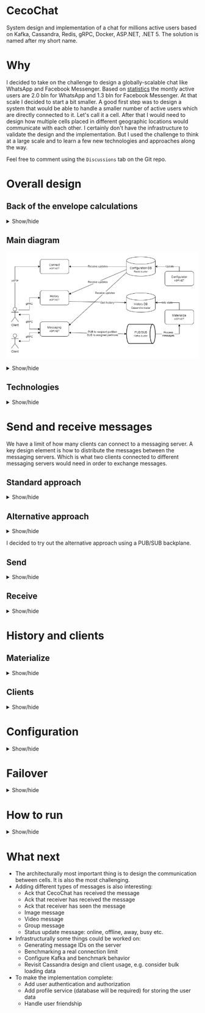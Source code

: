 # CecoChat

System design and implementation of a chat for millions active users based on Kafka, Cassandra, Redis, gRPC, Docker, ASP.NET, .NET 5. The solution is named after my short name.

# Why

I decided to take on the challenge to design a globally-scalable chat like WhatsApp and Facebook Messenger. Based on [statistics](https://www.statista.com/statistics/258749/most-popular-global-mobile-messenger-apps/) the montly active users are 2.0 bln for WhatsApp and 1.3 bln for Facebook Messenger. At that scale I decided to start a bit smaller. A good first step was to design a system that would be able to handle a smaller number of active users which are directly connected to it. Let's call it a cell. After that I would need to design how multiple cells placed in different geographic locations would communicate with each other. I certainly don't have the infrastructure to validate the design and the implementation. But I used the challenge to think at a large scale and to learn a few new technologies and approaches along the way.

Feel free to comment using the `Discussions` tab on the Git repo.

# Overall design

## Back of the envelope calculations

<details>
<summary>Show/hide</summary>

The [docs](docs/) folder contains the detailed calculations. A messaging server is the server to which users directly connect to. A key limit I impose is `50K connections per messaging server`. A simple calculation tells that `2K messaging servers` are needed in order to support `100 mln active users`.

Throughput-wise a limit of `256 bytes per message` with `640 mln users` spread throughout the day each of which sends `64 messages per day` gives us `116 MB/s for the cell` or `0.06 MB/s per messaging server`.

Calculating a peak usage for `1 hour` daily where 80% of the maximum users - `80 mln active users` send 50% of their daily messages - `32 messages` we get `174 MB/s for the cell` or `0.09 MB/s per messaging server`.

These numbers do not take into account the security and transport data overhead. Numbers are not small when we look at the cell as a whole. But for a single messaging server the throughput is tiny. Note that this traffic would be multiplied. For example sending a message would require that data to be passed between different layers, possibly to multiple recipients and stored multiple times in order to enable faster querying.

</details>

## Main diagram

![Main diagram](docs/images/cecochat-01-overall.png)

<details>
<summary>Show/hide</summary>

Clients connect to messaging servers in order to chat. Messaging servers communicate with each other indirectly using a PUB/SUB backplane. The PUB/SUB backplane also acts like an event log. Materialize servers transform messages from the event log into a history database which is the source of truth. The history is available for querying by the clients via history servers. Clients obtain the addresses for the messaging and history server from a connect server. The messaging, history, connect servers use dynamic configuration which is updated centrally. All of this is powered by a deployment infrastructure which takes care of failover, growth and shrinking of the different server sets based on load.

All the diagrams are in the [docs](docs/) folder and [draw.io](https://app.diagrams.net/) is needed in order to view them. From the `Help` item in the menu a desktop tool could be downloaded, if preferred. Currently this is the [link with the releases](https://github.com/jgraph/drawio-desktop/releases).

</details>

## Technologies

<details>
<summary>Show/hide</summary>

* Clients use HTTP when they need to find out where to connect. After that gRPC is utilized in order to obtain history and exchange messages. gRPC is language-agnostic, which is important for the variety of front-end technologies. It is lightweight and performant. It is based on HTTP/2 which allows for both inter-operability and optimizations from the protocol. gRPC uses full-duplex communication. Unfortunately support for some of the languages isn't perfect and things like error handling could be improved.

* PUB/SUB backplane uses Kafka. It is a scalable message broker enabling superb throughput due to its balanced distribution of topic-partition leadership throughout the cluster. It is fault-tolerant and persists messages. Kafka allows different consumer groups each of which can process messages independently from each other. The pull model allows consumers to process messages at their own rate. Kafka can be tuned for either low latency, high-throughput or something in-between. It is a good solution for an event log, especially when processing a single message is fast.

* History database uses Cassandra. It is suitable for small fast writes and range queries both of which are good for our use-case. Cassandra has built-in partitioning and supports multi data-center replication. It allows precise control over the consistency used for writes and reads.

* Configuration database uses Redis. It is fast and easy to use. Redis supports PUB/SUB used for notifying subscribers about configuration changes.

* Docker is used for a containerization technology mainly because of its maturity and popularity.

* Most of the servers use ASP.NET and .NET 5. Even though they could be implemented as a background services/daemons ASP.NET allows easy support for health checks and monitoring based on HTTP. The Kestrel server is performant and has integration with gRPC. In general .NET is a very mature, widely-used, feature-rich and well supported development platform.

</details>

# Send and receive messages

We have a limit of how many clients can connect to a messaging server. A key design element is how to distribute the messages between the messaging servers. Which is what two clients connected to different messaging servers would need in order to exchange messages.

## Standard approach

<details>
<summary>Show/hide</summary>

The standard approach which I observed a few times when I researched this problem was for the messaging servers to communicate directly.

The benefits of this approach are:

* Lower latency because of the direct communication.
* Standard load-balancing when a user connects initially to a single messaging server.
* Messaging servers are stateless.

Drawbacks are not small:

* Each messaging server needs to know which other messaging server the recepient of the message is connected to
  - One option is each messaging server to keep an in-memory data structure for the up to 100 mln clients which isn't something easy to implement, especially if we take into account the fact that this data structure needs to be thread-safe. A hashtable, b-trees or some variant of trie are possible options.
  - Another option is to offload the storage of this knowledge to a configuration database cluster. This would increase the latency of course.
* Messaging servers need to keep open connections between each other. This does not play well with one of the key limits in the system which is the number of connections to a messaging server.
* Messaging servers need to know when one of them fails and re-establish the connection to its replacement.
* Consistency of the data would be harder since the two logical operations required for message processing would be separate instead of a single one.
  - Sending the message to its recipient(s) by calling one (or multiple for group chats) messaging servers
  - Persisting the message into the history database

</details>

## Alternative approach

<details>
<summary>Show/hide</summary>

I decided to explore a different approach for dealing with the drawbacks from the standard one. It is to rely on a PUB/SUB backplane resulting in indirect communication between messaging servers. The PUB/SUB backplane also acts like an event log.

The benefits are:

* Messaging server needs to know only the topic (or in the case of Kafka - the topic partition) for the recipient, which is something easily calculated locally. It still needs to keep connections to the Kafka cluster nodes but they are smaller in number.
* Messaging servers do not need to know about and keep connection between each other.
* Consistency problem is partially solved since message processing when a message is received is a single action - placing the message in the PUB/SUB backplane. Of course this implies using a PUB/SUB technology like Kafka which allows different consumer groups which process messages independently from each other. And at the very best what we have is eventual consistency.

The drawbacks, just like the benefits, are the opposite from the previous approach

* Higher latency because of the indirect communication, especially if we persist the message in Kafka to not just the leader but to at least 1 more in-sync replica.
* Client load-balancing becomes non-trivial, since balanced distribution of topic partitions between all messaging servers now is crucial. Manually assigning topic partitions in Kafka is considered a custom approach, compared to the built-in auto-balancing.
* The messaging servers become stateful since they are now bound to 2 things.
  - Each messaging server needs to listen to a specific set of topic partitions. This can be solved via centraized configuration.
  - Each messaging server is the only one responsible to the set of clients which use the mentioned topic partitions. To solve this issue the deployment infrastructure can keep idle messaging servers ready to replace ones declared dead.

</details>

I decided to try out the alternative approach using a PUB/SUB backplane.

## Send

<details>
<summary>Show/hide</summary>

![Send messages](docs/images/cecochat-02-message-send.png)

Sending messages relies on a formula in order to calculate which topic partition the recipient is assigned to.

```
Recipient Kafka partition = Hash(Recipient ID) % Partition count
```

Typically Kafka uses auto-partitioning when sending messages, so doing it manually is not the standard way. But in our case it is required since each messaging server consumer is stateful - the clients connected to it are assigned to specific partitions. Fortunately the Kafka .NET client API has these capabilities.

The hash function needs to be stable because it would be run on multiple different servers. It needs to provide an excellent distribution since we don't want hot partitions. And since this is the same function which is used to decide which messaging server each client connects to - we don't want to hit our messaging server connection number limit. The performance requirements are not key, it just doesn't need to be slow. I used [FNV](https://en.wikipedia.org/wiki/Fowler%E2%80%93Noll%E2%80%93Vo_hash_function) which satisfied the requirements. I [checked](check/) how it behaves and its total distribution deviation and max one are small enough.

</details>

## Receive

<details>
<summary>Show/hide</summary>

![Receive messages](docs/images/cecochat-03-message-receive.png)

Each messaging server is stateful. It contains a Kafka consumer which has manually assigned Kafka partitions and consumes messages only from them. Additionally only clients whose user ID is assigned to one of those same partitions connect to that messaging server.

</details>

# History and clients

## Materialize

<details>
<summary>Show/hide</summary>

Materialize servers use a standard Kafka consumer group with automatic partition assignment and balancing. Their role is to create the history data in the Cassandra database. Currently 2 types of queries are supported which reflects the data that is being entered.

* `Get user history` - returns a predefined max number of messages sent to the user with the specified user ID which are older than a specified date. In order to support this query for both sender and receiver the message is entered in the database twice. The table has a `user ID` column which is the partition key. It is separate from the `sender ID` and `receiver ID`.
* `Get dialog history` - returns a predefined max number of messages between 2 users with the specified user IDs which are older than a specified date. The partition key here is a string of `userID1-userID2`. To avoid ambiguity `userID1` is always the smaller.

</details>

## Clients

<details>
<summary>Show/hide</summary>

![Clients](docs/images/cecochat-04-clients.png)

Because of the messaging servers state each client needs to be connected to the correct messaging server. This problem could be solved via a load balancer which extracts the user ID from the client's access token. This is an operation which would require an additional decryption and application load-balancing for every message. I decided to approach things in a different way. The connect server finds out which the messaging server is only once and the clients use that address to connect directly to their messaging server. There are operational issues with this approach but the additional application load-balancing and decryption is avoided. To make things consistent the connect server returns the history server address as well, but here it could be the HTTP load-balancer address.

A client's way of being consistent with the latest messages is to start listening for new ones from the messaging server first. After than the client can query for the user history using the current date until it decides it has caught up by checking the date of the oldest returned message. Additionally, each client can explore a dialog with a certain user in the same manner using the second query supported by the history database. In order to handle duplicate messages which could be already present in the client's local database each message has a unique ID used for deduplication.

</details>

# Configuration

<details>
<summary>Show/hide</summary>

![Configuration](docs/images/cecochat-05-configuration.png)

The configuration database stores information related to server partition assignment. Each messaging server is assigned a server ID. The configuration database stores the address and partitions for each server ID. It is used by:

* Connect server to:
  - Get the user partition by the user ID
  - Get the server address for that partition
* Messaging server to:
  - Assign the partitions to the Kafka consumer in order to consume messages

Redis conveniently supports simple keys for plain data such as partition count and history settings. Redis hashes (which could probably be called maps) are used to store key-value pairs like the (server ID -> partitions) and (server ID -> address). After the configurator server applies configuration changes the Redis PUB/SUB is used to publish a notification to subscribers using the respective channels. Each interested server listens to changes for:

* Connect server - partition count, server partitions, server addresses
* Messaging server - partition count, server partitions
* History server - history settings

</details>

# Failover

<details>
<summary>Show/hide</summary>

![Failover](docs/images/cecochat-06-failover.png)

Each Kafka partition is consumed by exactly one messaging server. Once this server is declared dead it should be replaced by a new one. To speed things up the deployment infrastructure should keep idle messaging servers waiting. Idle ones also have server IDs as described in the configuration section. Replacing a dead server then costs:

* Handling the notification from the deployment infrastructure
* Updating the server partitions configuration
* Publishing the configuration change notification

</details>

# How to run

<details>
<summary>Show/hide</summary>

Despite there is quite a bit of code written a good part of it is a proof-of-concept. In order to validate the implementation a lot of physical infrastructure is required which is quite expensive unfortunately. Despite that the system is functioning and with a machine powerful enough everything could be powered up locally. I've used `docker-compose` in order to run the required servers and the solution itself since it is also containerized. I've limited the memory for most of the containers to `512 MB`.

## Run infrastructure

Before and after running the containers there are some [scripts for preparing](run/prepare/) the servers. Most of them simply create the `docker` volumes. The `docker-compose` files for the containers are in the [run folder](run/).

* Kafka has 4 containers:
  - 2 Kafka brokers
  - Zookeeper
  - Kafdrop web interface
* Cassandra has 4 containers:
  - 3 Cassandra instances
  - Cassandra web interface
* Redis has 2 containers:
  - 1 Redis instance
  - Redis commander

## Containerize and run CecoChat

In order to containerize CecoChat you need to build it using .NET 5. I've used Visual Studio since I am also developing it, but the SDK is enough to simply build it. The [containerize](containerize/) folder contains the Docker files and scripts for building the images. Internally the scripts do `dotnet publish` and use `Debug` configuration with `Trace`/`Verbose` level of logging but it can be changed as prefered. The `docker-compose` file creates containers for:

* 1 connect server
* 2 messaging servers
* 1 materialize server
* 1 history server

TODO: Add Redis scripts to create the initial state which is currently hardcoded but can be entered by watching the server logs which report all keys.

## Clients

I've written a very basic console client. There is also a WPF desktop client for Windows which has some decent UI. A browser client would be ideal though.

</details>

# What next

* The architecturally most important thing is to design the communication between cells. It is also the most challenging.
* Adding different types of messages is also interesting:
  - Ack that CecoChat has received the message
  - Ack that receiver has received the message
  - Ack that receiver has seen the message
  - Image message
  - Video message
  - Group message
  - Status update message: online, offline, away, busy etc.
* Infrastructurally some things could be worked on:
  - Generating message IDs on the server
  - Benchmarking a real connection limit
  - Configure Kafka and benchmark behavior
  - Revisit Cassandra design and client usage, e.g. consider bulk loading data
* To make the implementation complete:
  - Add user authentication and authorization
  - Add profile service (database will be required) for storing the user data
  - Handle user friendship
